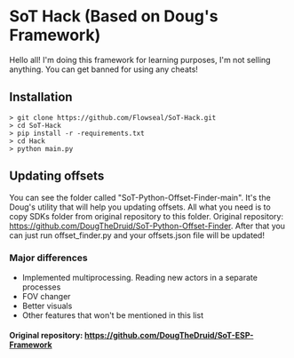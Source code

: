 # SoT Hack (Based on Doug's Framework)
Hello all! I'm doing this framework for learning purposes, I'm not selling anything. You can get banned for using any cheats!

## Installation
```
> git clone https://github.com/Flowseal/SoT-Hack.git
> cd SoT-Hack
> pip install -r -requirements.txt
> cd Hack
> python main.py
```

## Updating offsets
You can see the folder called "SoT-Python-Offset-Finder-main". It's the Doug's utility that will help you updating offsets. All what you need is to copy SDKs folder from original repository to this folder. Original repository: https://github.com/DougTheDruid/SoT-Python-Offset-Finder. After that you can just run offset_finder.py and your offsets.json file will be updated!

### Major differences
- Implemented multiprocessing. Reading new actors in a separate processes
- FOV changer
- Better visuals
- Other features that won't be mentioned in this list

#### Original repository: https://github.com/DougTheDruid/SoT-ESP-Framework
